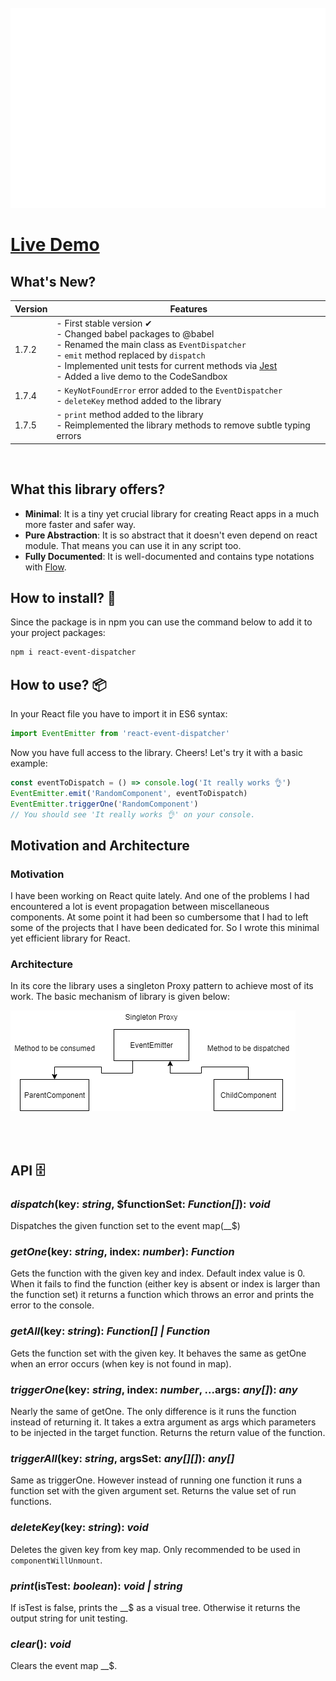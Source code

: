 <div align="center">
	<br>
        <img src="./header.svg" width="800" height="320">
	<br>
</div>

# [Live Demo](https://codesandbox.io/s/crazy-mahavira-miooz?file=/package.json)

## What's New?
Version | Features
------------ | -------------
1.7.2 | - First stable version ✔ <br> - Changed babel packages to @babel<br> - Renamed the main class as `EventDispatcher`<br> - `emit` method replaced by `dispatch`<br> - Implemented unit tests for current methods via [Jest](https://jestjs.io/)<br> - Added a live demo to the CodeSandbox
1.7.4 | - `KeyNotFoundError` error added to the `EventDispatcher`<br> - `deleteKey` method added to the library
1.7.5 | - `print` method added to the library<br> - Reimplemented the library methods to remove subtle typing errors

<br>

## What this library offers?
- **Minimal**: It is a tiny yet crucial library for creating React apps in a much more faster and safer way.
- **Pure Abstraction**: It is so abstract that it doesn't even depend on react module. That means you can use it in any script too.
- **Fully Documented**: It is well-documented and contains type notations with [Flow](https://flow.org/).

## How to install? 🚀
Since the package is in npm you can use the command below to add it to your project packages:

``` bash
npm i react-event-dispatcher
```

## How to use? 📦
In your React file you have to import it in ES6 syntax:

``` js
import EventEmitter from 'react-event-dispatcher'
```

Now you have full access to the library. Cheers! Let's try it with a basic example:
``` js
const eventToDispatch = () => console.log('It really works 👌')
EventEmitter.emit('RandomComponent', eventToDispatch)
EventEmitter.triggerOne('RandomComponent')
// You should see 'It really works 👌' on your console.
```

## Motivation and Architecture
### Motivation
I have been working on React quite lately. And one of the problems I had encountered a lot is event propagation between miscellaneous components. At some point it had been so cumbersome that I had to left some of the projects that I have been dedicated for. So I wrote this minimal yet efficient library for React.

### Architecture
In its core the library uses a singleton Proxy pattern to achieve most of its work. The basic mechanism of library is given below:

<img src="event-emitter-architecture-schema.png">

</br></br>

## API 🗄️
### ***dispatch***(key: *string*, $functionSet: *Function[]*): *void*
Dispatches the given function set to the event map(__$)

### ***getOne***(key: *string*, index: *number*): *Function*
Gets the function with the given key and index. Default index value is 0. When it fails to find the function (either key is absent or index is larger than the function set) it returns a function which throws an error and prints the error to the console.

### ***getAll***(key: *string*): *Function[] | Function*
Gets the function set with the given key. It behaves the same as getOne when an error occurs (when key is not found in map).

### ***triggerOne***(key: *string*, index: *number*, ...args: *any[]*): *any*
Nearly the same of getOne. The only difference is it runs the function instead of returning it. It takes a extra argument as args which parameters to be injected in the target function. Returns the return value of the function.

### ***triggerAll***(key: *string*, argsSet: *any[][]*): *any[]*
Same as triggerOne. However instead of running one function it runs a function set with the given argument set. Returns the value set of run functions.

### ***deleteKey***(key: *string*): *void*
Deletes the given key from key map. Only recommended to be used in `componentWillUnmount`.

### ***print***(isTest: *boolean*): *void | string*
If isTest is false, prints the __$ as a visual tree. Otherwise it returns the output string for unit testing.

### ***clear***(): *void*
Clears the event map __$.